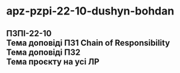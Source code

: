 # apz-pzpi-22-10-dushyn-bohdan  
ПЗПІ-22-10  
Тема доповіді ПЗ1 Chain of Responsibility  
Тема доповіді ПЗ2  
Тема проєкту на усі ЛР  
---
